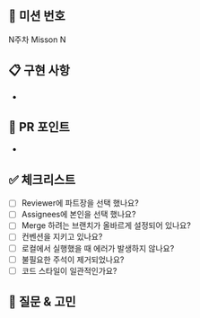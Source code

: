 <!-- PR 제목은 "Week#/이름" 으로 작성 -->
<!-- ex) Week3/Junyong -->

## 📝 미션 번호
<!-- 주차와 미션 번호를 넣어주세요 -->
<!-- 미션 여러 개 나열 가능 -->
N주차 Misson N

## 📋 구현 사항
<!-- 구현한 내용을 bullet point로 작성해주세요 -->
- 

## 📌 PR 포인트
<!-- 이 부분 좀 주목해서 봐주세요! -->
- 

## ✅ 체크리스트
- [ ] Reviewer에 파트장을 선택 했나요?
- [ ] Assignees에 본인을 선택 했나요?
- [ ] Merge 하려는 브랜치가 올바르게 설정되어 있나요?
- [ ] 컨벤션을 지키고 있나요?
- [ ] 로컬에서 실행했을 때 에러가 발생하지 않나요?
- [ ] 불필요한 주석이 제거되었나요?
- [ ] 코드 스타일이 일관적인가요?

## 🤔 질문 & 고민
<!-- 다른 스터디원들에게 궁금한 점이 있다면 작성해주세요 -->
